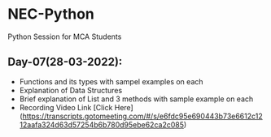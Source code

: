 # NEC-Python
Python Session for MCA Students

## Day-07(28-03-2022):
  - Functions and its types with sampel examples on each
  - Explanation of Data Structures
  - Brief explanation of List and 3 methods with sample example on each
  - Recording Video Link [Click Here] (https://transcripts.gotomeeting.com/#/s/e6fdc95e690443b73e6612c1212aafa324d63d57254b6b780d95ebe62ca2c085)
